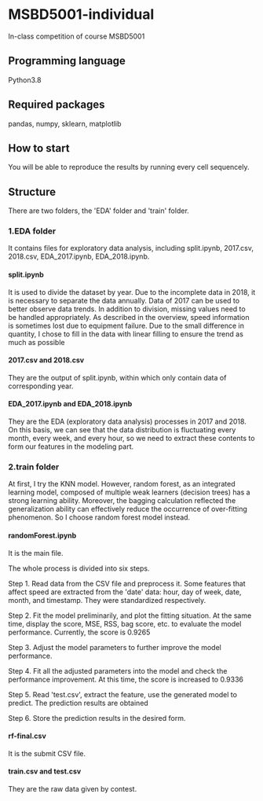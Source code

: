 # MSBD5001-individual
In-class competition of course MSBD5001
## Programming language
Python3.8
## Required packages
pandas, numpy, sklearn, matplotlib
## How to start
You will be able to reproduce the results by running every cell sequencely.
## Structure
There are two folders, the 'EDA' folder and 'train' folder.

### 1.EDA folder 
It contains files for exploratory data analysis, including split.ipynb, 2017.csv, 2018.csv, EDA_2017.ipynb, EDA_2018.ipynb.

#### split.ipynb 
It is used to divide the dataset by year. Due to the incomplete data in 2018, it is necessary to separate the data annually. Data of 2017 can be used to better observe data trends. In addition to division, missing values need to be handled appropriately. As described in the overview, speed information is sometimes lost due to equipment failure. Due to the small difference in quantity, I chose to fill in the data with linear filling to ensure the trend as much as possible

#### 2017.csv and 2018.csv 
They are the output of split.ipynb, within which only contain data of corresponding year.

#### EDA_2017.ipynb and EDA_2018.ipynb 
They are the EDA (exploratory data analysis) processes in 2017 and 2018. On this basis, we can see that the data distribution is fluctuating every month, every week, and every hour, so we need to extract these contents to form our features in the modeling part.

### 2.train folder
At first, I try the KNN model. However, random forest, as an integrated learning model, composed of multiple weak learners (decision trees) has a strong learning ability. Moreover, the bagging calculation reflected the generalization ability can effectively reduce the occurrence of over-fitting phenomenon. So I choose random forest model instead.

#### randomForest.ipynb
It is the main file.

The whole process is divided into six steps.

Step 1. Read data from the CSV file and preprocess it. Some features that affect speed are extracted from the 'date' data: hour, day of week, date, month, and timestamp. They were standardized respectively.

Step 2. Fit the model preliminarily, and plot the fitting situation. At the same time, display the score, MSE, RSS, bag score, etc. to evaluate the model performance. Currently, the score is 0.9265

Step 3. Adjust the model parameters to further improve the model performance.

Step 4. Fit all the adjusted parameters into the model and check the performance improvement. At this time, the score is increased to 0.9336

Step 5. Read 'test.csv', extract the feature, use the generated model to predict. The prediction results are obtained

Step 6. Store the prediction results in the desired form.

#### rf-final.csv
It is the submit CSV file.

#### train.csv and test.csv 
They are the raw data given by contest.

